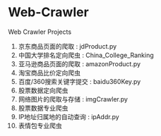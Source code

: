 # Web-Crawler
Web Crawler Projects
1. 京东商品页面的爬取       :     jdProduct.py
2. 中国大学排名定向爬虫     :      China_College_Ranking
3. 亚马逊商品页面的爬取     :      amazonProduct.py
4. 淘宝商品比价定向爬虫
5. 百度/360搜索关键字提交   :     baidu360Key.py
6. 股票数据定向爬虫
7. 网络图片的爬取与存储      :     imgCrawler.py
8. 股票数据专业爬虫
9. IP地址归属地的自动查询    :     ipAddr.py
10. 表情包专业爬虫
